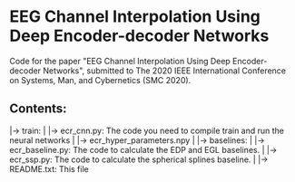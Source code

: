 # EEG Channel Interpolation Using Deep Encoder-decoder Networks

Code for the paper "EEG Channel Interpolation Using Deep Encoder-decoder Networks", submitted to The 2020 IEEE International Conference on Systems, Man, and Cybernetics (SMC 2020).

## Contents:

|-> train:
|	|-> ecr_cnn.py: The code you need to compile train and run the neural networks
|	|-> ecr_hyper_parameters.npy
|
|-> baselines:
|	|-> ecr_baseline.py: The code to calculate the EDP and EGL baselines.
|	|-> ecr_ssp.py: The code to calculate the spherical splines baseline.
|
|-> README.txt: This file 